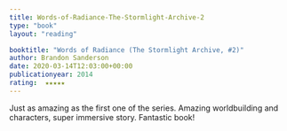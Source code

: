 ```yaml
---
title: Words-of-Radiance-The-Stormlight-Archive-2
type: "book"
layout: "reading"

booktitle: "Words of Radiance (The Stormlight Archive, #2)"
author: Brandon Sanderson
date: 2020-03-14T12:03:00+00:00
publicationyear: 2014
rating:  ★★★★★
---
```


Just as amazing as the first one of the series. Amazing worldbuilding and characters, super immersive story. Fantastic book!
